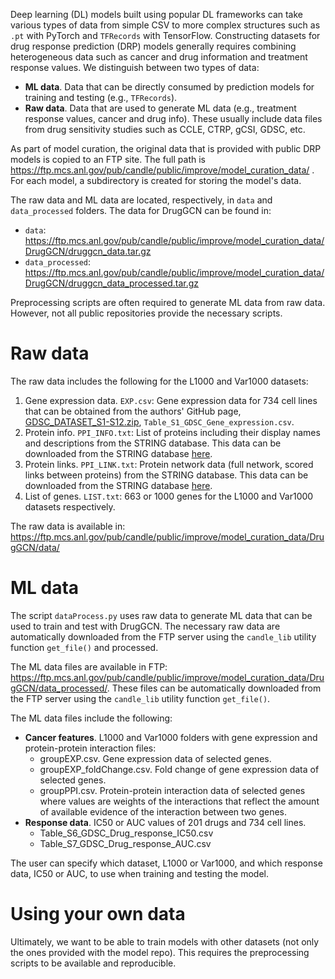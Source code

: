 Deep learning (DL) models built using popular DL frameworks can take various types of data from simple CSV to more complex structures such as `.pt` with PyTorch and `TFRecords` with TensorFlow.
Constructing datasets for drug response prediction (DRP) models generally requires combining heterogeneous data such as cancer and drug information and treatment response values.
We distinguish between two types of data:
- __ML data__. Data that can be directly consumed by prediction models for training and testing (e.g., `TFRecords`).
- __Raw data__. Data that are used to generate ML data (e.g., treatment response values, cancer and drug info). These usually include data files from drug sensitivity studies such as CCLE, CTRP, gCSI, GDSC, etc.

As part of model curation, the original data that is provided with public DRP models is copied to an FTP site. The full path is https://ftp.mcs.anl.gov/pub/candle/public/improve/model_curation_data/ . For each model, a subdirectory is created for storing the model's data.

The raw data and ML data are located, respectively, in `data` and `data_processed` folders. The data for DrugGCN can be found in:
- `data`: https://ftp.mcs.anl.gov/pub/candle/public/improve/model_curation_data/DrugGCN/druggcn_data.tar.gz  
- `data_processed`: https://ftp.mcs.anl.gov/pub/candle/public/improve/model_curation_data/DrugGCN/druggcn_data_processed.tar.gz  

Preprocessing scripts are often required to generate ML data from raw data. However, not all public repositories provide the necessary scripts.


# Raw data
The raw data includes the following for the L1000 and Var1000 datasets:
1) Gene expression data. `EXP.csv`: Gene expression data for 734 cell lines that can be obtained from the authors' GitHub page, [GDSC_DATASET_S1-S12.zip](https://github.com/Jinyu2019/Suppl-data-BBpaper/blob/master/GDSC_DATASET_S1-S12.zip), `Table_S1_GDSC_Gene_expression.csv`.
2) Protein info. `PPI_INFO.txt`: List of proteins including their display names and descriptions from the STRING database. This data can be downloaded from the STRING database [here](https://stringdb-static.org/download/protein.info.v11.5/9606.protein.info.v11.5.txt.gz).
3) Protein links. `PPI_LINK.txt`: Protein network data (full network, scored links between proteins) from the STRING database. This data can be downloaded from the STRING database [here](https://stringdb-static.org/download/protein.links.v11.5/9606.protein.links.v11.5.txt.gz).
4) List of genes. `LIST.txt`: 663 or 1000 genes for the L1000 and Var1000 datasets respectively.

The raw data is available in: https://ftp.mcs.anl.gov/pub/candle/public/improve/model_curation_data/DrugGCN/data/


# ML data
The script `dataProcess.py` uses raw data to generate ML data that can be used to train and test with DrugGCN. The necessary raw data are automatically downloaded from the FTP server using the `candle_lib` utility function `get_file()` and processed. 

The ML data files are available in FTP: https://ftp.mcs.anl.gov/pub/candle/public/improve/model_curation_data/DrugGCN/data_processed/. These files can be automatically downloaded from the FTP server using the `candle_lib` utility function `get_file()`.

The ML data files include the following:

- __Cancer features__. L1000 and Var1000 folders with gene expression and protein-protein interaction files: 
  - groupEXP.csv. Gene expression data of selected genes.
  - groupEXP_foldChange.csv. Fold change of gene expression data of selected genes.
  - groupPPI.csv. Protein-protein interaction data of selected genes where values are weights of the interactions that reflect the amount of available evidence of the interaction between two genes.
- __Response data__. IC50 or AUC values of 201 drugs and 734 cell lines.
  - Table_S6_GDSC_Drug_response_IC50.csv
  - Table_S7_GDSC_Drug_response_AUC.csv

The user can specify which dataset, L1000 or Var1000, and which response data, IC50 or AUC, to use when training and testing the model.

# Using your own data
Ultimately, we want to be able to train models with other datasets (not only the ones provided with the model repo). This requires the preprocessing scripts to be available and reproducible.
